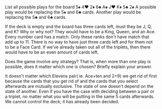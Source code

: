 List all possible plays for the board 5♠ 4♥ 2♦ 6♣ A♠ J♥ K♦ 5♣ 2♠
A possible play would be replacing the 5♠ and 6♣ cards. Another play would be replacing the 5♣ and 6♣ cards. 

If the deck is empty and the board has three cards left, must they be J, Q, and K? Why or why not?
They would have to be a King, Queen, and an Ace. Every number card has a match. Only these ranks don't have match that add up to 11. There is no way to have just three cards left and for them not to be a Face Card. If we've already taken out all of the triplets, then there would have to be an even amount of cards left. 

Does the game involve any strategy? That is, when more than one play is possible, does it matter which one is chosen? Briefly explain your answer.

It doesn't matter which Elevens pair( ie. Ace+ten and 2+9) we get rid of first because the cards that you get rid of and the cards that you select afterwards are mutually exclusive. The state of one doesn't depend on the state of another. Even if you have the case with deciding between a pair or a triplet, no matter what you will be putting in the same 5 cards afterwards. We cannot control the deck; it has already been decided. 